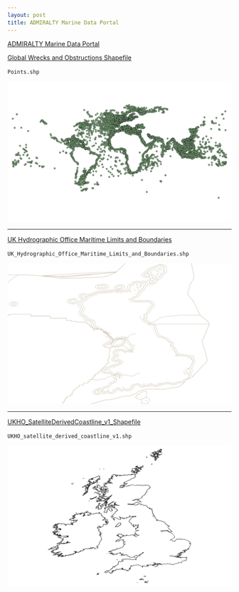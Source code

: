 ```yaml
---
layout: post
title: ADMIRALTY Marine Data Portal
---
```


[ADMIRALTY Marine Data Portal](https://datahub.admiralty.co.uk/portal/apps/sites/#/marine-data-portal)

[Global Wrecks and Obstructions Shapefile](https://datahub.admiralty.co.uk/portal/apps/sites/#/marine-data-portal/items/849d10996ccd45178f68403415f1032e)

`Points.shp`

![Global Wrecks and Obstructions](/images/ADMIRALTY/Global_Wrecks_and_Obstructions.png)

---

[UK Hydrographic Office Maritime Limits and Boundaries](https://datahub.admiralty.co.uk/portal/apps/sites/#/marine-data-portal/items/bf77b2ac1b654efc95dc3665c0501e23)

`UK_Hydrographic_Office_Maritime_Limits_and_Boundaries.shp`

![UK Hydrographic Office Maritime Limits and Boundaries](/images/ADMIRALTY/UK_Hydrographic_Office_Maritime_Limits_and_Boundaries.png)

---

[UKHO_SatelliteDerivedCoastline_v1_Shapefile](https://datahub.admiralty.co.uk/portal/apps/sites/#/marine-data-portal/items/fe29df8cd4ef467bbfaa7149005022e7)

`UKHO_satellite_derived_coastline_v1.shp`

![UKHO_SatelliteDerivedCoastline_v1](/images/ADMIRALTY/UKHO_SatelliteDerivedCoastline_v1.png)